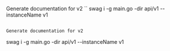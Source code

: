 
Generate documentation for v2
``
swag i -g main.go -dir api/v1 --instanceName v1
```

Generate documentation for v2
```
swag i -g main.go -dir api/v1 --instanceName v1
```


